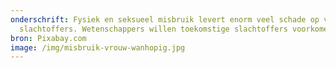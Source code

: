 ```yaml
---
onderschrift: Fysiek en seksueel misbruik levert enorm veel schade op voor de
  slachtoffers. Wetenschappers willen toekomstige slachtoffers voorkomen.
bron: Pixabay.com
image: /img/misbruik-vrouw-wanhopig.jpg
---
```

